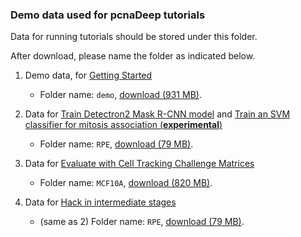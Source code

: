 ### Demo data used for pcnaDeep tutorials

Data for running tutorials should be stored under this folder. 

After download, please name the folder as indicated below.

1. Demo data, for [Getting Started](../tutorial/getting_started.ipynb)

    - Folder name: `demo`, [download (931 MB)]().

2. Data for [Train Detectron2 Mask R-CNN model](../tutorial/train_pcna_detectron2.ipynb)  and
[Train an SVM classifier for mitosis association (__experimental__)](../tutorial/train_pcna_SVM.ipynb)  
   
    - Folder name: `RPE`, [download (79 MB)]().

3. Data for [Evaluate with Cell Tracking Challenge Matrices](../tutorial/evaluation_with_CTC.ipynb)

   - Folder name: `MCF10A`, [download (820 MB)]().

4. Data for [Hack in intermediate stages](../tutorial/hack_in.ipynb)

   - (same as 2) Folder name: `RPE`, [download (79 MB)]().